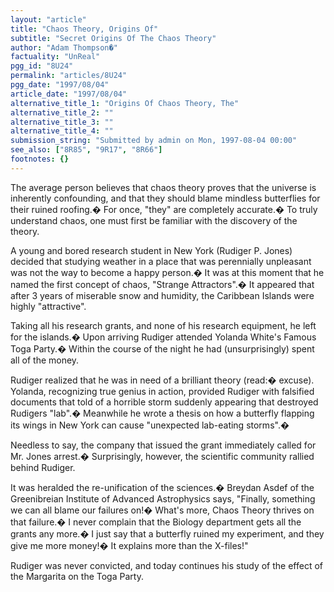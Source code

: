 ```yaml
---
layout: "article"
title: "Chaos Theory, Origins Of"
subtitle: "Secret Origins Of The Chaos Theory"
author: "Adam Thompson�"
factuality: "UnReal"
pgg_id: "8U24"
permalink: "articles/8U24"
pgg_date: "1997/08/04"
article_date: "1997/08/04"
alternative_title_1: "Origins Of Chaos Theory, The"
alternative_title_2: ""
alternative_title_3: ""
alternative_title_4: ""
submission_string: "Submitted by admin on Mon, 1997-08-04 00:00"
see_also: ["8R85", "9R17", "8R66"]
footnotes: {}
---
```

<div>
<p>The average person believes that chaos theory proves that the universe is inherently confounding, and that they should blame mindless butterflies for their ruined roofing.� For once, "they" are completely accurate.� To truly understand chaos, one must first be familiar with the discovery of the theory.</p>
<p>A young and bored research student in New York (Rudiger P. Jones) decided that studying weather in a place that was perennially unpleasant was not the way to become a happy person.� It was at this moment that he named the first concept of chaos, "Strange Attractors".� It appeared that after 3 years of miserable snow and humidity, the Caribbean Islands were highly "attractive".</p>
<p>Taking all his research grants, and none of his research equipment, he left for the islands.� Upon arriving Rudiger attended Yolanda White's Famous Toga Party.� Within the course of the night he had (unsurprisingly) spent all of the money.</p>
<p>Rudiger realized that he was in need of a brilliant theory (read:� excuse). Yolanda, recognizing true genius in action, provided Rudiger with falsified documents that told of a horrible storm suddenly appearing that destroyed Rudigers "lab".� Meanwhile he wrote a thesis on how a butterfly flapping its wings in New York can cause "unexpected lab-eating storms".�</p>
<p>Needless to say, the company that issued the grant immediately called for Mr. Jones arrest.� Surprisingly, however, the scientific community rallied behind Rudiger.</p>
<p>It was heralded the re-unification of the sciences.� Breydan Asdef of the Greenibreian Institute of Advanced Astrophysics says, "Finally, something we can all blame our failures on!� What's more, Chaos Theory thrives on that failure.� I never complain that the Biology department gets all the grants any more.� I just say that a butterfly ruined my experiment, and they give me more money!� It explains more than the X-files!"</p>
<p>Rudiger was never convicted, and today continues his study of the effect of the Margarita on the Toga Party.</p>
</div>
